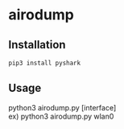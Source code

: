 # airodump

## Installation
```sh
pip3 install pyshark
```

## Usage
python3 airodump.py [interface]  
ex) python3 airodump.py wlan0
